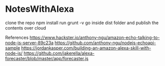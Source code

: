 ﻿# NotesWithAlexa

clone the repo
npm install
run grunt -v
go inside dist folder and publish the contents over cloud


References
https://www.hackster.io/anthony-ngu/amazon-echo-talking-to-node-js-server-89c23a
https://github.com/anthony-ngu/nodejs-echoapi-sample
https://jordankasper.com/building-an-amazon-alexa-skill-with-node-js/
https://github.com/jakerella/alexa-forecaster/blob/master/app/forecaster.js